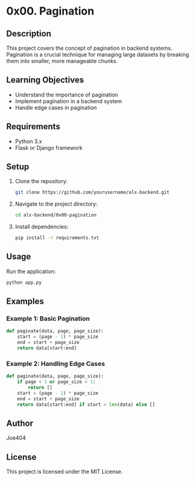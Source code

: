 # 0x00. Pagination

## Description
This project covers the concept of pagination in backend systems. Pagination is a crucial technique for managing large datasets by breaking them into smaller, more manageable chunks.

## Learning Objectives
- Understand the importance of pagination
- Implement pagination in a backend system
- Handle edge cases in pagination

## Requirements
- Python 3.x
- Flask or Django framework

## Setup
1. Clone the repository:
    ```bash
    git clone https://github.com/yourusername/alx-backend.git
    ```
2. Navigate to the project directory:
    ```bash
    cd alx-backend/0x00-pagination
    ```
3. Install dependencies:
    ```bash
    pip install -r requirements.txt
    ```

## Usage
Run the application:
```bash
python app.py
```

## Examples
### Example 1: Basic Pagination
```python
def paginate(data, page, page_size):
    start = (page - 1) * page_size
    end = start + page_size
    return data[start:end]
```

### Example 2: Handling Edge Cases
```python
def paginate(data, page, page_size):
    if page < 1 or page_size < 1:
        return []
    start = (page - 1) * page_size
    end = start + page_size
    return data[start:end] if start < len(data) else []
```

## Author
Joe404

## License
This project is licensed under the MIT License.
